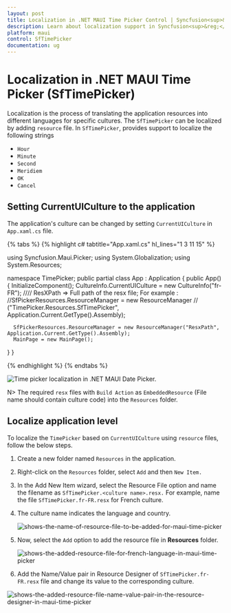 ```yaml
---
layout: post
title: Localization in .NET MAUI Time Picker Control | Syncfusion<sup>&reg;</sup>
description: Learn about localization support in Syncfusion<sup>&reg;</sup> .NET MAUI Time Picker (SfTimePicker) control.
platform: maui
control: SfTimePicker
documentation: ug
---
```


# Localization in .NET MAUI Time Picker (SfTimePicker)

Localization is the process of translating the application resources into different languages for specific cultures. The `SfTimePicker` can be localized by adding `resource` file. In `SfTimePicker`, provides support to localize the following strings

   * `Hour`
   * `Minute`
   * `Second`
   * `Meridiem`
   * `OK`
   * `Cancel`

## Setting CurrentUICulture to the application

The application's culture can be changed by setting `CurrentUICulture` in `App.xaml.cs` file.

{% tabs %}
{% highlight c# tabtitle="App.xaml.cs" hl_lines="1 3 11 15" %}

using Syncfusion.Maui.Picker;
using System.Globalization;
using System.Resources;

namespace TimePicker;
public partial class App : Application
{
   public App()
   {
      InitializeComponent();
      CultureInfo.CurrentUICulture = new CultureInfo("fr-FR");
      //// ResXPath => Full path of the resx file; For example : //SfPickerResources.ResourceManager = new ResourceManager
      // ("TimePicker.Resources.SfTimePicker", Application.Current.GetType().Assembly);

      SfPickerResources.ResourceManager = new ResourceManager("ResxPath", Application.Current.GetType().Assembly);
      MainPage = new MainPage();
   }
}

{% endhighlight %}
{% endtabs %}

   ![Time picker localization in .NET MAUI Date Picker.](images/localization/maui-time-picker-localization.png)

N>
The required `resx` files with `Build Action` as `EmbeddedResource` (File name should contain culture code) into the `Resources` folder.

## Localize application level

To localize the `TimePicker` based on `CurrentUICulture` using `resource` files, follow the below steps.

   1. Create a new folder named `Resources` in the application.

   2. Right-click on the `Resources` folder, select `Add` and then `New Item.`

   3. In the Add New Item wizard, select the Resource File option and name the filename as `SfTimePicker.<culture name>.resx.` For example, name the file `SfTimePicker.fr-FR.resx` for French culture.

   4. The culture name indicates the language and country.

      ![shows-the-name-of-resource-file-to-be-added-for-maui-time-picker](images/localization/shows-the-name-of-resource-file-to-be-added-for-maui-time-picker.png)

   5. Now, select the `Add` option to add the resource file in **Resources** folder.

      ![shows-the-added-resource-file-for-french-language-in-maui-time-picker](images/localization/shows-the-added-resource-file-for-french-language-in-maui-time-picker.png)

   6. Add the Name/Value pair in Resource Designer of `SfTimePicker.fr-FR.resx` file and change its value to the corresponding culture.

   ![shows-the-added-resource-file-name-value-pair-in-the-resource-designer-in-maui-time-picker](images/localization/shows-the-added-resource-file-name-value-pair-in-the-resource-designer-in-maui-time-picker.png)